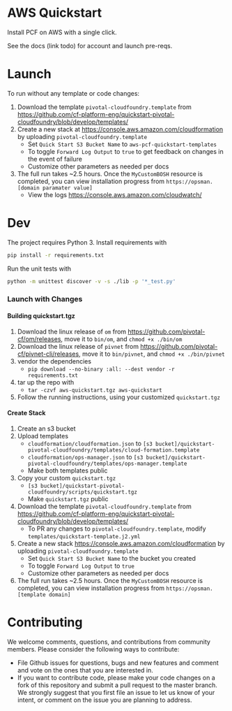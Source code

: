 # AWS Quickstart

Install PCF on AWS with a single click.

See the docs (link todo) for account and launch pre-reqs.

# Launch
To run without any template or code changes:

1. Download the template `pivotal-cloudfoundry.template` from https://github.com/cf-platform-eng/quickstart-pivotal-cloudfoundry/blob/develop/templates/
1. Create a new stack at https://console.aws.amazon.com/cloudformation by uploading `pivotal-cloudfoundry.template`
    * Set `Quick Start S3 Bucket Name` to `aws-pcf-quickstart-templates`
    * To toggle `Forward Log Output` to `true` to get feedback on changes in the event of failure
    * Customize other parameters as needed per docs     
1. The full run takes ~2.5 hours. Once the `MyCustomBOSH` resource is completed, you can view installation progress from `https://opsman.[domain paramater value]`
    * View the logs https://console.aws.amazon.com/cloudwatch/

# Dev

The project requires Python 3. Install requirements with

```bash
pip install -r requirements.txt
```

Run the unit tests with
```bash
python -m unittest discover -v -s ./lib -p '*_test.py'
```

### Launch with Changes

#### Building quickstart.tgz
1. Download the linux release of `om` from https://github.com/pivotal-cf/om/releases, move it to `bin/om`, and `chmod +x ./bin/om`
1. Download the linux release of `pivnet` from https://github.com/pivotal-cf/pivnet-cli/releases, move it to `bin/pivnet`, and `chmod +x ./bin/pivnet`
1. vendor the dependencies
    * `pip download --no-binary :all: --dest vendor -r requirements.txt`
1. tar up the repo with
    * `tar -czvf aws-quickstart.tgz aws-quickstart`
1. Follow the running instructions, using your customized `quickstart.tgz`

#### Create Stack
1. Create an s3 bucket
1. Upload templates
    * `cloudformation/cloudformation.json` to `[s3 bucket]/quickstart-pivotal-cloudfoundry/templates/cloud-formation.template`
    * `cloudformation/ops-manager.json` to  `[s3 bucket]/quickstart-pivotal-cloudfoundry/templates/ops-manager.template`
    * Make both templates public
1. Copy your custom `quickstart.tgz`
    * `[s3 bucket]/quickstart-pivotal-cloudfoundry/scripts/quickstart.tgz`
    * Make `quickstart.tgz` public
1. Download the template `pivotal-cloudfoundry.template` from https://github.com/cf-platform-eng/quickstart-pivotal-cloudfoundry/blob/develop/templates/
    * To PR any changes to `pivotal-cloudfoundry.template`, modify `templates/quickstart-template.j2.yml` 
1. Create a new stack https://console.aws.amazon.com/cloudformation by uploading `pivotal-cloudfoundry.template`
    * Set `Quick Start S3 Bucket Name` to the bucket you created
    * To toggle `Forward Log Output` to `true`
    * Customize other parameters as needed per docs     
1. The full run takes ~2.5 hours. Once the `MyCustomBOSH` resource is completed, you can view installation progress from `https://opsman.[template domain]`

# Contributing
We welcome comments, questions, and contributions from community members. Please consider the following ways to contribute:

* File Github issues for questions, bugs and new features and comment and vote on the ones that you are interested in.
* If you want to contribute code, please make your code changes on a fork of this repository and submit a pull request to the master branch. We strongly suggest that you first file an issue to let us know of your intent, or comment on the issue you are planning to address.
